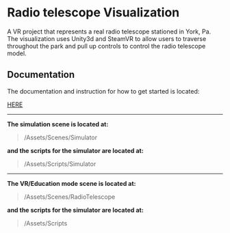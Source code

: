 # Radio telescope Visualization

A VR project that represents a real radio telescope stationed in York, Pa. The visualization uses Unity3d and SteamVR to allow users to traverse throughout the park and pull up controls to control the radio telescope model.

## Documentation
The documentation and instruction for how to get started is located:

[HERE](https://github.com/YCPRadioTelescope/TelescopeVisualization/wiki)

________________________________________________________________________________________________________________________________________

**The simulation scene is located at:**

>/Assets/Scenes/Simulator

**and the scripts for the simulator are located at:**

>/Assets/Scripts/Simulator

________________________________________________________________________________________________________________________________________

**The VR/Education mode scene is located at:**

>/Assets/Scenes/RadioTelescope

**and the scripts for the simulator are located at:**

>/Assets/Scripts
